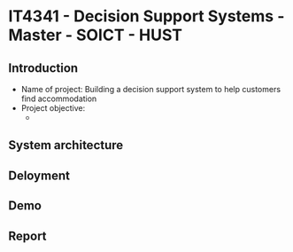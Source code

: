 # IT4341 - Decision Support Systems - Master - SOICT - HUST

## Introduction
<ul>
  <li>Name of project: Building a decision support system to help customers find accommodation</li>
  <li>Project objective:
    <ul>
      <li></li>
    </ul>
  </li>
</ul>

## System architecture


## Deloyment


## Demo


## Report

